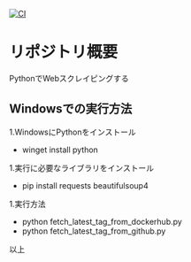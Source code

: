 [![CI](https://github.com/jumborin/webscrapingbypython/actions/workflows/ci.yml/badge.svg)](https://github.com/jumborin/webscrapingbypython/actions/workflows/ci.yml)

# リポジトリ概要
PythonでWebスクレイピングする

## Windowsでの実行方法

1.WindowsにPythonをインストール
* winget install python

1.実行に必要なライブラリをインストール
* pip install requests beautifulsoup4

1.実行方法
* python fetch_latest_tag_from_dockerhub.py
* python fetch_latest_tag_from_github.py

以上
